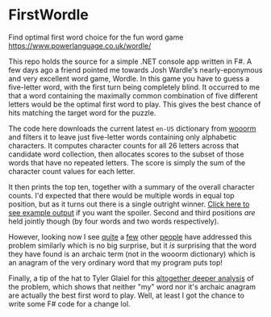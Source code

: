 # FirstWordle

Find optimal first word choice for the fun word game https://www.powerlanguage.co.uk/wordle/

This repo holds the source for a simple .NET console app written in F#. A few days ago a friend pointed me towards Josh Wardle's nearly-eponymous and very excellent word game, Wordle. In this game you have to guess a five-letter word, with the first turn being completely blind. It occurred to me that a word containing the maximally common combination of five different letters would be the optimal first word to play. This gives the best chance of hits matching the target word for the puzzle.

The code here downloads the current latest `en-US` dictionary from [wooorm](https://raw.githubusercontent.com/wooorm/dictionaries/main/dictionaries/en/index.dic) and filters it to leave just five-letter words containing only alphabetic characters. It computes character counts for all 26 letters across that candidate word collection, then allocates scores to the subset of those words that have no repeated letters. The score is simply the sum of the character count values for each letter.

It then prints the top ten, together with a summary of the overall character counts. I'd expected that there would be multiple words in equal top position, but as it turns out there is a single outright winner. [Click here to see example output](https://github.com/mikenunan/FirstWordle/blob/master/sample-output.txt) if you want the spoiler. Second and third positions _are_ held jointly though (by four words and two words respectively).

However, looking now I see [quite](https://matt-rickard.com/wordle-whats-the-best-starting-word/) a [few](https://screenrant.com/wordle-best-words-start-with-strategy-guesses/) other [people](https://bert.org/2021/11/24/the-best-starting-word-in-wordle/) have addressed this problem similarly which is no big surprise, but it *is* surprising that the word they have found is an archaic term (not in the wooorm dictionary) which is an anagram of the very ordinary word that my program puts top!

Finally, a tip of the hat to Tyler Glaiel for this [altogether deeper analysis](https://medium.com/@tglaiel/the-mathematically-optimal-first-guess-in-wordle-cbcb03c19b0a) of the problem, which shows that neither "my" word nor it's archaic anagram are actually the best first word to play. Well, at least I got the chance to write some F# code for a change lol.
